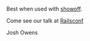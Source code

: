 Best when used with [showoff](http://github.com/schacon/showoff).

Come see our talk at [Railsconf](http://en.oreilly.com/rails2010/public/schedule/detail/14502)

Josh Owens